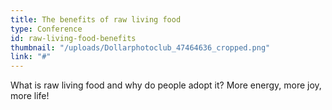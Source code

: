 ```yaml
---
title: The benefits of raw living food
type: Conference
id: raw-living-food-benefits
thumbnail: "/uploads/Dollarphotoclub_47464636_cropped.png"
link: "#"
---
```


What is raw living food and why do people adopt it? More energy, more joy, more life!
